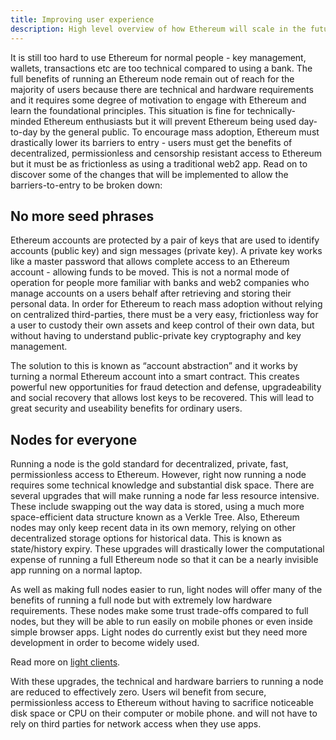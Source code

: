 ```yaml
---
title: Improving user experience
description: High level overview of how Ethereum will scale in the future
---
```


It is still too hard to use Ethereum for normal people - key management, wallets, transactions etc are too technical compared to using a bank. The full benefits of running an Ethereum node remain out of reach for the majority of users because there are technical and hardware requirements and it requires some degree of motivation to engage with Ethereum and learn the foundational principles. This situation is fine for technically-minded Ethereum enthusiasts but it will prevent Ethereum being used day-to-day by the general public. To encourage mass adoption, Ethereum must drastically lower its barriers to entry - users must get the benefits of decentralized, permissionless and censorship resistant access to Ethereum but it must be as frictionless as using a traditional web2 app. Read on to discover some of the changes that will be implemented to allow the barriers-to-entry to be broken down:

## No more seed phrases

Ethereum accounts are protected by a pair of keys that are used to identify accounts (public key) and sign messages (private key). A private key works like a master password that allows complete access to an Ethereum account - allowing funds to be moved. This is not a normal mode of operation for people more familiar with banks and web2 companies who manage accounts on a users behalf after retrieving and storing their personal data. In order for Ethereum to reach mass adoption without relying on centralized third-parties, there must be a very easy, frictionless way for a user to custody their own assets and keep control of their own data, but without having to understand public-private key cryptography and key management.

The solution to this is known as “account abstraction” and it works by turning a normal Ethereum account into a smart contract. This creates powerful new opportunities for fraud detection and defense, upgradeability and social recovery that allows lost keys to be recovered. This will lead to great security and useability benefits for ordinary users.

## Nodes for everyone

Running a node is the gold standard for decentralized, private, fast, permissionless access to Ethereum. However, right now running a node requires some technical knowledge and substantial disk space. There are several upgrades that will make running a node far less resource intensive. These include swapping out the way data is stored, using a much more space-efficient data structure known as a Verkle Tree. Also, Ethereum nodes may only keep recent data in its own memory, relying on other decentralized storage options for historical data. This is known as state/history expiry. These upgrades will drastically lower the computational expense of running a full Ethereum node so that it can be a nearly invisible app running on a normal laptop.

<!-- TODO: Read more on [state expiry](comingsoon) and [Verkle Trees](comingsoon). -->

As well as making full nodes easier to run, light nodes will offer many of the benefits of running a full node but with extremely low hardware requirements. These nodes make some trust trade-offs compared to full nodes, but they will be able to run easily on mobile phones or even inside simple browser apps. Light nodes do currently exist but they need more development in order to become widely used.

Read more on [light clients](comingsoon).

With these upgrades, the technical and hardware barriers to running a node are reduced to effectively zero. Users wil benefit from secure, permissionless access to Ethereum without having to sacrifice noticeable disk space or CPU on their computer or mobile phone. and will not have to rely on third parties for network access when they use apps.
